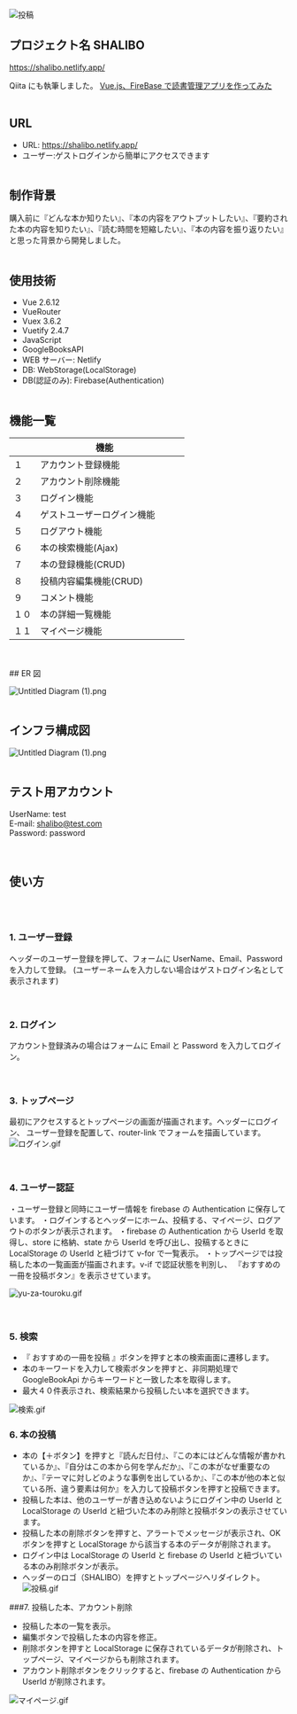 ![投稿](https://user-images.githubusercontent.com/73045514/116842216-c5a33e80-ac16-11eb-93a6-c3ddc06b8c77.jpg)

## プロジェクト名 SHALIBO

https://shalibo.netlify.app/

Qiita にも執筆しました。
[Vue.js、FireBase で読書管理アプリを作ってみた](https://qiita.com/oga0927/items/abf48b692b11fec6ae36)
<br>
<br>

## URL

- URL: https://shalibo.netlify.app/
- ユーザー:ゲストログインから簡単にアクセスできます
  <br>
  <br>

## 制作背景

購入前に『どんな本か知りたい』、『本の内容をアウトプットしたい』、『要約された本の内容を知りたい』、『読む時間を短縮したい』、『本の内容を振り返りたい』と思った背景から開発しました。
<br>
<br>

## 使用技術

- Vue 2.6.12
- VueRouter
- Vuex 3.6.2
- Vuetify 2.4.7
- JavaScript
- GoogleBooksAPI
- WEB サーバー: Netlify
- DB: WebStorage(LocalStorage)
- DB(認証のみ): Firebase(Authentication)
  <br>
  <br>

## 機能一覧

|      | 　　　　　　 機能　 　　　　 　　 |
| :--- | :-------------------------------- |
| １   | アカウント登録機能 　             |
| ２   | アカウント削除機能 　             |
| ３   | ログイン機能 　　　　　　         |
| ４   | ゲストユーザーログイン機能 　　   |
| ５   | ログアウト機能　　　　　　　　    |
| ６   | 本の検索機能(Ajax) 　             |
| ７   | 本の登録機能(CRUD) 　             |
| ８   | 投稿内容編集機能(CRUD)            |
| ９   | コメント機能                      |
| １０ | 本の詳細一覧機能 　               |
| １１ | マイページ機能                    |

<br>
<br>
## ER 図

![Untitled Diagram (1).png](https://qiita-image-store.s3.ap-northeast-1.amazonaws.com/0/953175/646313e3-2a27-62f9-7063-3b13a03757d1.png)
<br>
<br>

## インフラ構成図

![Untitled Diagram (1).png](https://qiita-image-store.s3.ap-northeast-1.amazonaws.com/0/953175/8e3abb13-2242-5fa6-5671-cd9bf2b2fa47.png)
<br>
<br>

## テスト用アカウント <br>

UserName: test <br>
E-mail: shalibo@test.com <br>
Password: password<br>
<br>
<br>

## 使い方

<br>
<br>

### 1. ユーザー登録

ヘッダーのユーザー登録を押して、フォームに UserName、Email、Password を入力して登録。
(ユーザーネームを入力しない場合はゲストログイン名として表示されます)
<br>
<br>
<br>

### 2. ログイン

アカウント登録済みの場合はフォームに Email と Password を入力してログイン。
<br>
<br>
<br>

### 3. トップページ

最初にアクセスするとトップページの画面が描画されます。ヘッダーにログイン、
ユーザー登録を配置して、router-link でフォームを描画しています。
![ログイン.gif](https://qiita-image-store.s3.ap-northeast-1.amazonaws.com/0/953175/37931565-16df-a4f9-4ca1-0fdfa9dfeeaa.gif)
<br>
<br>
<br>

### 4. ユーザー認証

・ユーザー登録と同時にユーザー情報を firebase の Authentication に保存しています。
・ログインするとヘッダーにホーム、投稿する、マイページ、ログアウトのボタンが表示されます。
・firebase の Authentication から UserId を取得し、store に格納、state から UserId を呼び出し、投稿するときに LocalStorage の UserId と紐づけて v-for で一覧表示。
・トップページでは投稿した本の一覧画面が描画されます。v-if で認証状態を判別し、
『おすすめの一冊を投稿ボタン』を表示させています。

![yu-za-touroku.gif](https://qiita-image-store.s3.ap-northeast-1.amazonaws.com/0/953175/5a956354-15d8-62e8-12e0-d36b4f349314.gif)
<br>
<br>
<br>

### 5. 検索

- 『 おすすめの一冊を投稿 』ボタンを押すと本の検索画面に遷移します。
- 本のキーワードを入力して検索ボタンを押すと、非同期処理で GoogleBookApi からキーワードと一致した本を取得します。
- 最大４０件表示され、検索結果から投稿したい本を選択できます。

![検索.gif](https://qiita-image-store.s3.ap-northeast-1.amazonaws.com/0/953175/f129c44c-8108-296f-5061-ff2e34ac24f2.gif)

### 6. 本の投稿

- 本の【＋ボタン】を押すと『読んだ日付』、『この本にはどんな情報が書かれているか』、『自分はこの本から何を学んだか』、『この本がなぜ重要なのか』、『テーマに対しどのような事例を出しているか』、『この本が他の本と似ている所、違う要素は何か』を入力して投稿ボタンを押すと投稿できます。
- 投稿した本は、他のユーザーが書き込めないようにログイン中の UserId と LocalStorage の UserId と紐づいた本のみ削除と投稿ボタンの表示させています。
- 投稿した本の削除ボタンを押すと、アラートでメッセージが表示され、OK ボタンを押すと LocalStorage から該当する本のデータが削除されます。
- ログイン中は LocalStorage の UserId と firebase の UserId と紐づいている本のみ削除ボタンが表示。
- ヘッダーのロゴ（SHALIBO）を押すとトップページへリダイレクト。
  ![投稿.gif](https://qiita-image-store.s3.ap-northeast-1.amazonaws.com/0/953175/e6951467-d473-2879-3381-78645d338b8c.gif)

###7. 投稿した本、アカウント削除

- 投稿した本の一覧を表示。
- 編集ボタンで投稿した本の内容を修正。
- 削除ボタンを押すと LocalStorage に保存されているデータが削除され、トップページ、マイページからも削除されます。
- アカウント削除ボタンをクリックすると、firebase の Authentication から UserId が削除されます。

![マイページ.gif](https://qiita-image-store.s3.ap-northeast-1.amazonaws.com/0/953175/20aa7809-fb60-c32f-b4a9-9f7d17917e23.gif)

